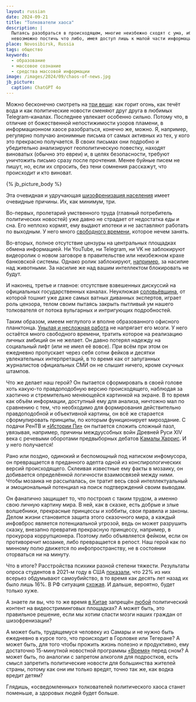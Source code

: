 ```yaml
---
layout: russian
date: 2024-09-21
title: "Толкователи хаоса"
description: |
  Пытаясь разобраться в происходящем, многие неизбежно сходят с ума, ибо
  невозможно постичь что либо, имея доступ лишь к малой части информации.
place: Novosibirsk, Russia
tags: общество
keywords:
  - образование
  - массовое сознание
  - средства массовой информации
image: /images/2024/09/chaos-of-news.jpg
jb_picture:
  caption: ChatGPT 4o
---
```


Можно бесконечно смотреть на [три вещи][три]: как горит огонь, как течёт вода и как
политические новости сменяют друг друга в любимых Telegram-каналах. Последнее
увлекает особенно сильно. Потому что, в отличие от божественной непостижимости
узоров пламени, в информационном хаосе разобраться, конечно же, можно. Я,
например, регулярно получаю анонимные письма от самых активных из тех, у кого
это прекрасно получается. В своих письмах они подробно и убедительно
анализируют геополитическую повестку, находят виноватых (обычно это евреи) и, в
целях безопасности, требуют уничтожить письмо сразу после прочтения. Менее
буйные писем не пишут, но, если их спросить, без тени сомнения расскажут, что
происходит и кто виноват.

<!--more-->

{% jb_picture_body %}

Эта очевидная и удручающая [шизофренизация населения][шизофренизация]
имеет очевидные причины. Их, как минимум, три.

Во-первых, пролетарий умственного труда (главный потребитель политических
новостей) уже давно не страдает от недостатка еды и сна. Его неплохо кормят,
ему выдают ипотеки и не заставляют работать по выходным. У него много
[свободного времени][свободное время],
которое нечем занять.

Во-вторых, полное отсутствие цензуры на центральных площадках обмена
информацией. Ни YouTube, ни Telegram, ни VK не заблокируют видеоролик о новом
заговоре в правительстве или неизбежном крахе банковской системы. Однако ролик
заблокируют, [например][животные], за насилие над животными. За насилие же над вашим
интеллектом блокировать не будут.

И наконец, третье и главное: отсутствие взвешенных дискуссий на официальных
государственных каналах. Неуклюжая
[соловьёвщина][соловьёвщина],
от которой тошнит уже даже самых ватных диванных экспертов, играет роль
цензора, телом своим пытаясь закрыть пытливый ум нашего толкователя от потока
вульгарных и интригующих подробностей.

Таким образом, имеем неглупого и вполне образованного офисного планктонца.
[Унылая и несложная работа](https://en.wikipedia.org/wiki/Bullshit_Jobs)
не напрягает его мозги. У него остаётся много свободного
времени, тратить которое на реализацию личных амбиций он не желает.
Он давно потерял надежду на социальный лифт (или не имел её вовсе). При всём при
этом он ежедневно пропускает через себя сотни фейков и десятки увлекательных
интерпретаций, в то время как от запуганных журналистов официальных СМИ он не
слышит ничего, кроме скучных штампов.

Что же делает наш герой? Он пытается сформировать в своей голове хоть какую-то
правдоподобную версию происходящего, наблюдая за хаотично и стремительно
меняющейся картинкой на экране. В то время как объём информации, доступный ему
для анализа, ничтожно мал по сравнению с тем, что необходимо для формирования
действительно правдоподобной и объективной картины, он всё же старается
сформулировать принципы, по которым функционирует мироздание. С подачи РенТВ
и [«Истории Пи»][пи] он пытается сложить сложный пазл, увязывая, например, причины
междуусобных войн Древней Руси XIV века с речевыми оборотами предвыборных
дебатов [Камалы Харрис][камала]. И у него получается!

Рано или поздно, одинокий и беспомощный под натиском инфомусора, он превращается
в преданного адепта одной из конспирологических версий происходящего.
Склеивая известные ему факты в мозаику, он добивается определённой логичности
взаимосвязей между ними. Чтобы мозаика не рассыпалась, он тратит весь свой
интеллектуальный и эмоциональный потенциал на поиск подтверждений своим
выводам.

Он фанатично защищает то, что построил с таким трудом, а именно свою личную
картину мира. В ней, как в сказке, есть добрые и злые волшебники, прекрасные
принцессы и хоббиты, свои правила и законы. Делом жизни становится защита этого
сказочного мира, а каждый инфовброс является потенциальной угрозой, ведь он
может разрушить сказку, внезапно превратив прекрасную принцессу, например, в
прокурора коррупционера. Поэтому либо объявляется фейком, если он противоречит мозаике,
либо превращается в репост. Наш герой как по минному полю движется по
инфопространству, не в состоянии оторваться ни на минуту.

Что в итоге? Расстройства психики разной степени тяжести. Результаты опроса
студентов в 2021-м году в США [показали][сша-здоровье],
что 22% из них всерьез обдумывают самоубийство, в то время как десять лет назад
их было лишь 16%. В РФ ситуация
[схожая][рф-здоровье]. И дальше, вероятно, будет только хуже.

А знаете ли вы, что то же время [в Китае][китай-цензура] запрещён
[любой][запрет] политический контент на
видеостриминговых площадках? А может быть, это правильное решение, если мы
хотим спасти мозги наших граждан от шизофренизации?

А может быть, трудящемуся человеку из Самары и не нужно быть ежедневно в курсе того, что происходит в
Горловке или Тегеране? А может быть, для того чтобы прожить жизнь полезно и
продуктивно, ему достаточно 15-минутной новостной программы [«Время»][время] перед сном?
А может быть, по аналогии с запретом алкоголя для подростков, есть смысл
запретить политические новости для большинства жителей страны, потому как они
им только вредят, точно так же, как водка вредит детям?

Глядишь, «осведомленных» толкователей политического хаоса
станет поменьше, а здоровых людей будет больше.

[три]: https://neolurk.org/wiki/%D0%91%D0%B5%D1%81%D0%BA%D0%BE%D0%BD%D0%B5%D1%87%D0%BD%D0%BE_%D0%BC%D0%BE%D0%B6%D0%BD%D0%BE_%D1%81%D0%BC%D0%BE%D1%82%D1%80%D0%B5%D1%82%D1%8C_%D0%BD%D0%B0_%D1%82%D1%80%D0%B8_%D0%B2%D0%B5%D1%89%D0%B8
[рф-здоровье]: https://www.mediasphera.ru/issues/zhurnal-nevrologii-i-psikhiatrii-im-s-s-korsakova/2013/9/031997-7298201391
[сша-здоровье]: https://www.pewtrusts.org/en/trend/archive/fall-2023/americas-mental-health-crisis
[соловьёвщина]: https://semnasem.org/posts/2019/08/06/solovevshina-lidiruet-no-ne-vladeet-umam-rossiyan
[свободное время]: https://incrussia.ru/news/free-time-make-you-unhappy/
[китай-цензура]: https://ru.wikipedia.org/wiki/%D0%A6%D0%B5%D0%BD%D0%B7%D1%83%D1%80%D0%B0_%D0%B2_%D0%9A%D0%B8%D1%82%D0%B0%D0%B5
[запрет]: https://rtvi.com/stories/oni-voobshhe-ne-paryatsya-kak-rabotaet-kitajskij-internet/
[шизофренизация]: https://neolurk.org/wiki/%D0%A8%D0%B8%D0%B7%D0%BE%D1%84%D1%80%D0%B5%D0%BD%D0%B8%D0%B7%D0%B0%D1%86%D0%B8%D1%8F_%D0%BD%D0%B0%D1%81%D0%B5%D0%BB%D0%B5%D0%BD%D0%B8%D1%8F
[животные]: https://habr.com/ru/news/464627/
[пи]: https://www.youtube.com/@stori3.14
[камала]: https://ru.wikipedia.org/wiki/%D0%A5%D0%B0%D1%80%D1%80%D0%B8%D1%81,_%D0%9A%D0%B0%D0%BC%D0%B0%D0%BB%D0%B0
[время]: https://ru.wikipedia.org/wiki/%D0%92%D1%80%D0%B5%D0%BC%D1%8F_(%D1%82%D0%B5%D0%BB%D0%B5%D0%BF%D1%80%D0%BE%D0%B3%D1%80%D0%B0%D0%BC%D0%BC%D0%B0)